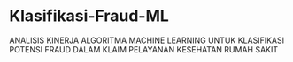 # Klasifikasi-Fraud-ML
ANALISIS KINERJA ALGORITMA MACHINE LEARNING UNTUK KLASIFIKASI POTENSI FRAUD DALAM KLAIM PELAYANAN KESEHATAN RUMAH SAKIT
